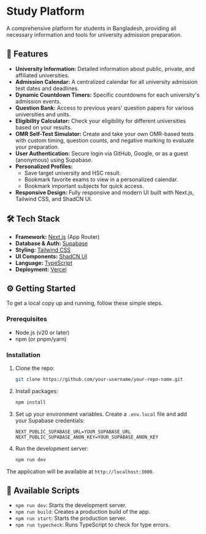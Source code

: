 # Study Platform

A comprehensive platform for students in Bangladesh, providing all necessary information and tools for university admission preparation.

## 🚀 Features

- **University Information:** Detailed information about public, private, and affiliated universities.
- **Admission Calendar:** A centralized calendar for all university admission test dates and deadlines.
- **Dynamic Countdown Timers:** Specific countdowns for each university's admission events.
- **Question Bank:** Access to previous years' question papers for various universities and units.
- **Eligibility Calculator:** Check your eligibility for different universities based on your results.
- **OMR Self-Test Simulator:** Create and take your own OMR-based tests with custom timing, question counts, and negative marking to evaluate your preparation.
- **User Authentication:** Secure login via GitHub, Google, or as a guest (anonymous) using Supabase.
- **Personalized Profiles:**
  - Save target university and HSC result.
  - Bookmark favorite exams to view in a personalized calendar.
  - Bookmark important subjects for quick access.
- **Responsive Design:** Fully responsive and modern UI built with Next.js, Tailwind CSS, and ShadCN UI.

## 🛠️ Tech Stack

- **Framework:** [Next.js](https://nextjs.org/) (App Router)
- **Database & Auth:** [Supabase](https://supabase.io/)
- **Styling:** [Tailwind CSS](https://tailwindcss.com/)
- **UI Components:** [ShadCN UI](https://ui.shadcn.com/)
- **Language:** [TypeScript](https://www.typescriptlang.org/)
- **Deployment:** [Vercel](https://vercel.com/)

## ⚙️ Getting Started

To get a local copy up and running, follow these simple steps.

### Prerequisites

- Node.js (v20 or later)
- npm (or pnpm/yarn)

### Installation

1.  Clone the repo:
    ```sh
    git clone https://github.com/your-username/your-repo-name.git
    ```
2.  Install packages:
    ```sh
    npm install
    ```
3.  Set up your environment variables. Create a `.env.local` file and add your Supabase credentials:
    ```env
    NEXT_PUBLIC_SUPABASE_URL=YOUR_SUPABASE_URL
    NEXT_PUBLIC_SUPABASE_ANON_KEY=YOUR_SUPABASE_ANON_KEY
    ```
4.  Run the development server:
    ```sh
    npm run dev
    ```

The application will be available at `http://localhost:3000`.

## 📜 Available Scripts

- `npm run dev`: Starts the development server.
- `npm run build`: Creates a production build of the app.
- `npm run start`: Starts the production server.
- `npm run typecheck`: Runs TypeScript to check for type errors.
